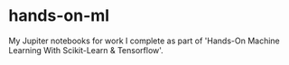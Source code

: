 # hands-on-ml
My Jupiter notebooks for work I complete as part of 'Hands-On Machine Learning With Scikit-Learn & Tensorflow'.
